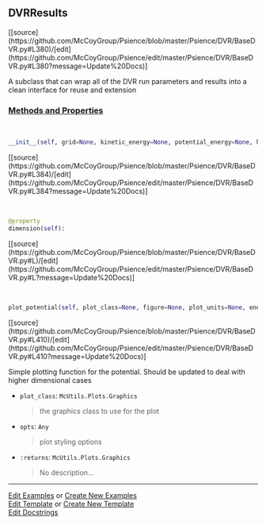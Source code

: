 ## <a id="Psience.DVR.BaseDVR.DVRResults">DVRResults</a> 
<div class="docs-source-link" markdown="1">
[[source](https://github.com/McCoyGroup/Psience/blob/master/Psience/DVR/BaseDVR.py#L380)/[edit](https://github.com/McCoyGroup/Psience/edit/master/Psience/DVR/BaseDVR.py#L380?message=Update%20Docs)]
</div>

A subclass that can wrap all of the DVR run parameters and results into a clean interface for reuse and extension

<div class="collapsible-section">
 <div class="collapsible-section collapsible-section-header" markdown="1">
 
### <a class="collapse-link" data-toggle="collapse" href="#methods">Methods and Properties</a> <a class="float-right" data-toggle="collapse" href="#methods"><i class="fa fa-chevron-down"></i></a>

 </div>
 <div class="collapsible-section collapsible-section-body collapse" id="methods" markdown="1">

<a id="Psience.DVR.BaseDVR.DVRResults.__init__" class="docs-object-method">&nbsp;</a> 
```python
__init__(self, grid=None, kinetic_energy=None, potential_energy=None, hamiltonian=None, wavefunctions=None, parent=None, **opts): 
```
<div class="docs-source-link" markdown="1">
[[source](https://github.com/McCoyGroup/Psience/blob/master/Psience/DVR/BaseDVR.py#L384)/[edit](https://github.com/McCoyGroup/Psience/edit/master/Psience/DVR/BaseDVR.py#L384?message=Update%20Docs)]
</div>

<a id="Psience.DVR.BaseDVR.DVRResults.dimension" class="docs-object-method">&nbsp;</a> 
```python
@property
dimension(self): 
```
<div class="docs-source-link" markdown="1">
[[source](https://github.com/McCoyGroup/Psience/blob/master/Psience/DVR/BaseDVR.py#L)/[edit](https://github.com/McCoyGroup/Psience/edit/master/Psience/DVR/BaseDVR.py#L?message=Update%20Docs)]
</div>

<a id="Psience.DVR.BaseDVR.DVRResults.plot_potential" class="docs-object-method">&nbsp;</a> 
```python
plot_potential(self, plot_class=None, figure=None, plot_units=None, energy_threshold=None, zero_shift=False, **opts): 
```
<div class="docs-source-link" markdown="1">
[[source](https://github.com/McCoyGroup/Psience/blob/master/Psience/DVR/BaseDVR.py#L410)/[edit](https://github.com/McCoyGroup/Psience/edit/master/Psience/DVR/BaseDVR.py#L410?message=Update%20Docs)]
</div>

Simple plotting function for the potential.
        Should be updated to deal with higher dimensional cases
- `plot_class`: `McUtils.Plots.Graphics`
    >the graphics class to use for the plot
- `opts`: `Any`
    >plot styling options
- `:returns`: `McUtils.Plots.Graphics`
    >No description...

 </div>
</div>




___

[Edit Examples](https://github.com/McCoyGroup/Psience/edit/gh-pages/ci/examples/Psience/DVR/BaseDVR/DVRResults.md) or 
[Create New Examples](https://github.com/McCoyGroup/Psience/new/gh-pages/?filename=ci/examples/Psience/DVR/BaseDVR/DVRResults.md) <br/>
[Edit Template](https://github.com/McCoyGroup/Psience/edit/gh-pages/ci/docs/Psience/DVR/BaseDVR/DVRResults.md) or 
[Create New Template](https://github.com/McCoyGroup/Psience/new/gh-pages/?filename=ci/docs/templates/Psience/DVR/BaseDVR/DVRResults.md) <br/>
[Edit Docstrings](https://github.com/McCoyGroup/Psience/edit/master/Psience/DVR/BaseDVR.py#L380?message=Update%20Docs)